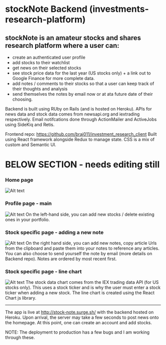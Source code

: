# stockNote Backend (investments-research-platform)

## stockNote is an amateur stocks and shares research platform where a user can:

- create an authenticated user profile
- add stocks to their watchlist
- get news on their selected stocks
- see stock price data for the last year (US stocks only) + a link out to Google Finance for more complete data. 
- add notes / comments to their stocks so that a user can keep track of their thoughts and analysis
- send themselves the notes by email now or at ata future date of their choosing.


Backend is built using RUby on Rails (and is hosted on Heroku).
APIs for news data and stock data comes from newsapi.org and iextrading respectively. 
Email notifcations done through ActionMailer and ActiveJobs using SideKiq and Retis.

Frontend repo:  https://github.com/braj011/investment_research_client
Built using React framework alongside Redux to manage state.
CSS is a mix of custom and Semantic UI.

# BELOW SECTION - needs editing still 
 
### Home page
![Alt text](images/homePage.png)

### Profile page - main
![Alt text](images/mainProfile.png) 
On the left-hand side, you can add new stocks / delete existing ones in your portfolio.

### Stock specific page - adding a new note
![Alt text](images/addingNote.png)
On the right hand side, you can add new notes, copy article Urls from the clipboard and paste them into your notes to reference any articles.
You can also choose to send yourself the note by email (more details on Backend repo).
Notes are ordered by most recent first.

### Stock specific page - line chart
![Alt text](images/viewChart.png)
The stock data chart comes from the IEX trading data API (for US stocks only). This uses a stock ticker and is why the user must enter a stock ticker when adding a new stock. 
The line chart is created using the React Chart js library. 

----------------------------------------------------
The app is live at http://stock-note.surge.sh/ with the backend hosted on Heroku. Upon arrival, the server may take a few seconds to post news onto the homepage. At this point, one can create an account and add stocks.

NOTE: The deployment to production has a few bugs and I am working through these.
